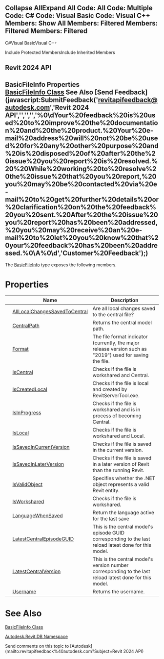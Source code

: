 ﻿

Collapse AllExpand All Code: All Code: Multiple Code: C# Code: Visual Basic Code: Visual C++  Members: Show All Members: Filtered Members: Filtered Members: Filtered   
---  
  
C#Visual BasicVisual C++

Include Protected MembersInclude Inherited Members

Revit 2024 API  
---  
BasicFileInfo Properties  
[BasicFileInfo Class](475edc09-cee7-6ff1-a0fa-4e427a56262a.md) See Also [Send Feedback](javascript:SubmitFeedback\('revitapifeedback@autodesk.com','Revit 2024 API','','','','%0\\dYour%20feedback%20is%20used%20to%20improve%20the%20documentation%20and%20the%20product.%20Your%20e-mail%20address%20will%20not%20be%20used%20for%20any%20other%20purpose%20and%20is%20disposed%20of%20after%20the%20issue%20you%20report%20is%20resolved.%20%20While%20working%20to%20resolve%20the%20issue%20that%20you%20report,%20you%20may%20be%20contacted%20via%20e-mail%20to%20get%20further%20details%20or%20clarification%20on%20the%20feedback%20you%20sent.%20After%20the%20issue%20you%20report%20has%20been%20addressed,%20you%20may%20receive%20an%20e-mail%20to%20let%20you%20know%20that%20your%20feedback%20has%20been%20addressed.%0\\A%0\\d','Customer%20Feedback'\);)  
---  
  
The [BasicFileInfo](475edc09-cee7-6ff1-a0fa-4e427a56262a.md) type exposes the following members.

# Properties

|  | Name | Description |
| --- | --- | --- |
|  | [AllLocalChangesSavedToCentral](621f9654-180b-4391-9ebc-f1894b74b3b9.md) | Are all local changes saved to the central file? |
|  | [CentralPath](7b646d50-585e-1c52-54f5-5b2eddc546a9.md) | Returns the central model path. |
|  | [Format](b0762e23-5c49-42bf-b3cc-d0b1194543c9.md) | The file format indicator (currently, the major release version such as "2019") used for saving the file. |
|  | [IsCentral](0f412eca-700a-7e9e-570e-117f94c87d29.md) | Checks if the file is workshared and Central. |
|  | [IsCreatedLocal](edb87333-ccef-5cc3-9965-074b69722203.md) | Checks if the file is local and created by RevitServerTool.exe. |
|  | [IsInProgress](d756cb3e-b7b6-b51a-1f0e-90c3cd862632.md) | Checks if the file is workshared and is in process of becoming Central. |
|  | [IsLocal](10c8c9c8-b938-981b-c90e-ceae3de832c8.md) | Checks if the file is workshared and Local. |
|  | [IsSavedInCurrentVersion](d68e377e-690c-0893-f505-003bf3634de5.md) | Checks if the file is saved in the current version. |
|  | [IsSavedInLaterVersion](27a0583a-c2e4-b198-cf60-168f51c07b13.md) | Checks if the file is saved in a later version of Revit than the running Revit. |
|  | [IsValidObject](36688ac8-26a4-51d3-4cac-314e95fcab2d.md) | Specifies whether the .NET object represents a valid Revit entity. |
|  | [IsWorkshared](7ba0cb4d-5498-567e-e523-5c9229303f9d.md) | Checks if the file is workshared. |
|  | [LanguageWhenSaved](2ea1f11e-1535-89c1-52c5-ee729cbe9b6e.md) | Return the language active for the last save |
|  | [LatestCentralEpisodeGUID](698c403a-f118-3195-249f-7bd20aa18e59.md) | This is the central model's episode GUID corresponding to the last reload latest done for this model. |
|  | [LatestCentralVersion](8f508901-37a3-3f77-1cea-cfdc1a05b37c.md) | This is the central model's version number corresponding to the last reload latest done for this model. |
|  | [Username](896036da-c37a-ce47-82dc-9d26ab722897.md) | Returns the username. |
  
# See Also

[BasicFileInfo Class](475edc09-cee7-6ff1-a0fa-4e427a56262a.md)

[Autodesk.Revit.DB Namespace](87546ba7-461b-c646-cbb1-2cb8f5bff8b2.md)

Send comments on this topic to [Autodesk](mailto:revitapifeedback%40autodesk.com?Subject=Revit 2024 API)